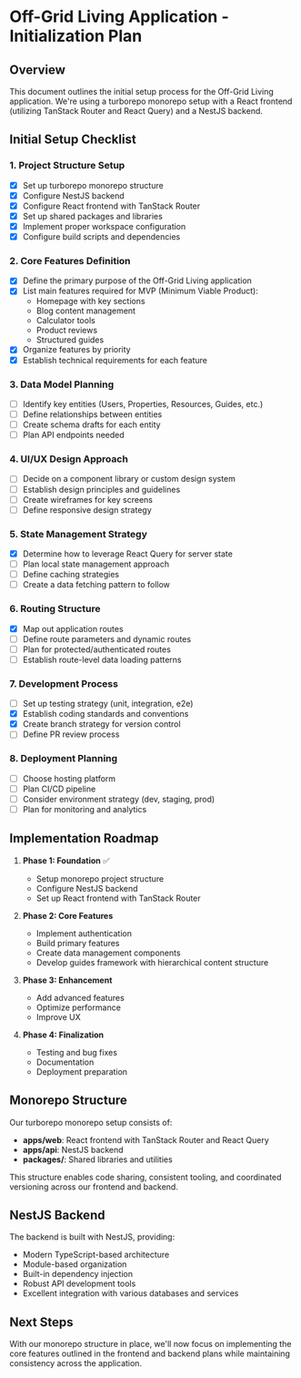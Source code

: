 # Off-Grid Living Application - Initialization Plan

## Overview
This document outlines the initial setup process for the Off-Grid Living application. We're using a turborepo monorepo setup with a React frontend (utilizing TanStack Router and React Query) and a NestJS backend.

## Initial Setup Checklist

### 1. Project Structure Setup
- [x] Set up turborepo monorepo structure
- [x] Configure NestJS backend
- [x] Configure React frontend with TanStack Router
- [x] Set up shared packages and libraries
- [x] Implement proper workspace configuration
- [x] Configure build scripts and dependencies

### 2. Core Features Definition
- [x] Define the primary purpose of the Off-Grid Living application
- [x] List main features required for MVP (Minimum Viable Product):
  - Homepage with key sections
  - Blog content management
  - Calculator tools
  - Product reviews
  - Structured guides
- [x] Organize features by priority
- [x] Establish technical requirements for each feature

### 3. Data Model Planning
- [ ] Identify key entities (Users, Properties, Resources, Guides, etc.)
- [ ] Define relationships between entities
- [ ] Create schema drafts for each entity
- [ ] Plan API endpoints needed

### 4. UI/UX Design Approach
- [ ] Decide on a component library or custom design system
- [ ] Establish design principles and guidelines
- [ ] Create wireframes for key screens
- [ ] Define responsive design strategy

### 5. State Management Strategy
- [x] Determine how to leverage React Query for server state
- [ ] Plan local state management approach
- [ ] Define caching strategies
- [ ] Create a data fetching pattern to follow

### 6. Routing Structure
- [x] Map out application routes
- [ ] Define route parameters and dynamic routes
- [ ] Plan for protected/authenticated routes
- [ ] Establish route-level data loading patterns

### 7. Development Process
- [ ] Set up testing strategy (unit, integration, e2e)
- [x] Establish coding standards and conventions
- [x] Create branch strategy for version control
- [ ] Define PR review process

### 8. Deployment Planning
- [ ] Choose hosting platform
- [ ] Plan CI/CD pipeline
- [ ] Consider environment strategy (dev, staging, prod)
- [ ] Plan for monitoring and analytics

## Implementation Roadmap

1. **Phase 1: Foundation** ✅
   - Setup monorepo project structure
   - Configure NestJS backend
   - Set up React frontend with TanStack Router

2. **Phase 2: Core Features**
   - Implement authentication
   - Build primary features
   - Create data management components
   - Develop guides framework with hierarchical content structure

3. **Phase 3: Enhancement**
   - Add advanced features
   - Optimize performance
   - Improve UX

4. **Phase 4: Finalization**
   - Testing and bug fixes
   - Documentation
   - Deployment preparation

## Monorepo Structure

Our turborepo monorepo setup consists of:

- **apps/web**: React frontend with TanStack Router and React Query
- **apps/api**: NestJS backend
- **packages/**: Shared libraries and utilities

This structure enables code sharing, consistent tooling, and coordinated versioning across our frontend and backend.

## NestJS Backend

The backend is built with NestJS, providing:
- Modern TypeScript-based architecture
- Module-based organization
- Built-in dependency injection
- Robust API development tools
- Excellent integration with various databases and services

## Next Steps

With our monorepo structure in place, we'll now focus on implementing the core features outlined in the frontend and backend plans while maintaining consistency across the application.
